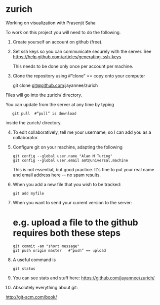 # zurich
Working on visualization with Prasenjit Saha

To work on this project you will need to do the following.

1. Create yourself an account on github (free).

2. Set ssh keys so you can communicate securely with the server.
   See https://help.github.com/articles/generating-ssh-keys

   This needs to be done only once per account per machine.

3. Clone the repository using #”clone” == copy onto your computer

   git clone git@github.com:jayannee/zurich

Files will go into the zurich/ directory.

You can update from the server at any time by typing

       git pull  #”pull” is download

inside the zurich/ directory.

4. To edit collaboratively, tell me your username, so I can add you as
   a collaborator.

5. Configure git on your machine, adapting the following

       git config --global user.name "Alan M Turing"
       git config --global user.email amt@universal.machine

   This is not essential, but good practice.  It's fine to put your
   real name and email address here -- no spam results.

6. When you add a new file that you wish to be tracked:

       git add myfile

7. When you want to send your current version to the server: 
    # e.g. upload a file to the github requires both these steps

       git commit -am "short message"
       git push origin master   #”push” == upload

8. A useful command is

       git status

9. You can see stats and stuff here:
    https://github.com/jayannee/zurich/

10. Absolutely everything about git:

   http://git-scm.com/book/

